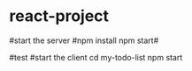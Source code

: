# react-project


#start the server
#npm install
npm start#

#test
#start the client
cd my-todo-list
npm start
